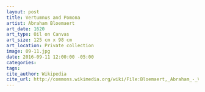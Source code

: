 ```yaml
---
layout: post
title: Vertumnus and Pomona
artist: Abraham Bloemaert
art_date: 1620
art_type: Oil on Canvas
art_size: 125 cm x 98 cm
art_location: Private collection
image: 09-11.jpg
date: 2016-09-11 12:00:00 -05:00
categories:
tags:
cite_author: Wikipedia
cite_url: http://commons.wikimedia.org/wiki/File:Bloemaert,_Abraham_-_Vertumnus_and_Pomona_-_1620.jpg
---
```

